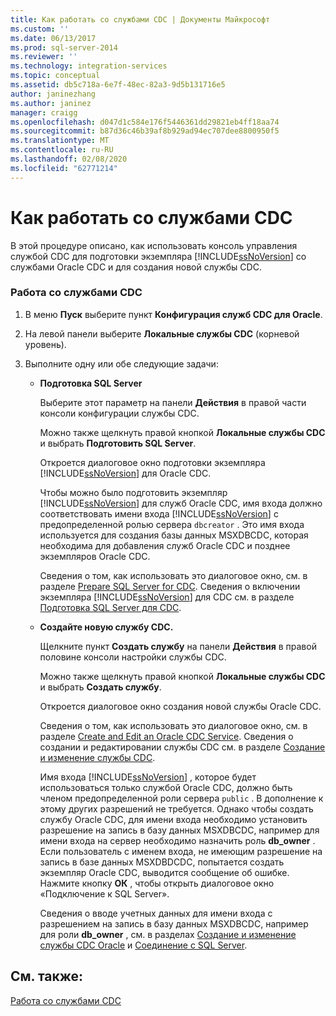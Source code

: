 ```yaml
---
title: Как работать со службами CDC | Документы Майкрософт
ms.custom: ''
ms.date: 06/13/2017
ms.prod: sql-server-2014
ms.reviewer: ''
ms.technology: integration-services
ms.topic: conceptual
ms.assetid: db5c718a-6e7f-48ec-82a3-9d5b131716e5
author: janinezhang
ms.author: janinez
manager: craigg
ms.openlocfilehash: d047d1c584e176f5446361dd29821eb4ff18aa74
ms.sourcegitcommit: b87d36c46b39af8b929ad94ec707dee8800950f5
ms.translationtype: MT
ms.contentlocale: ru-RU
ms.lasthandoff: 02/08/2020
ms.locfileid: "62771214"
---
```

# <a name="how-to-work-with-cdc-services"></a>Как работать со службами CDC
  В этой процедуре описано, как использовать консоль управления службой CDC для подготовки экземпляра [!INCLUDE[ssNoVersion](../../includes/ssnoversion-md.md)] со службами Oracle CDC и для создания новой службы CDC.  
  
### <a name="to-work-with-cdc-services"></a>Работа со службами CDC  
  
1.  В меню **Пуск** выберите пункт **Конфигурация служб CDC для Oracle**.  
  
2.  На левой панели выберите **Локальные службы CDC** (корневой уровень).  
  
3.  Выполните одну или обе следующие задачи:  
  
    -   **Подготовка SQL Server**  
  
         Выберите этот параметр на панели **Действия** в правой части консоли конфигурации службы CDC.  
  
         Можно также щелкнуть правой кнопкой **Локальные службы CDC** и выбрать **Подготовить SQL Server**.  
  
         Откроется диалоговое окно подготовки экземпляра [!INCLUDE[ssNoVersion](../../includes/ssnoversion-md.md)] для Oracle CDC.  
  
         Чтобы можно было подготовить экземпляр [!INCLUDE[ssNoVersion](../../includes/ssnoversion-md.md)] для служб Oracle CDC, имя входа должно соответствовать имени входа [!INCLUDE[ssNoVersion](../../includes/ssnoversion-md.md)] с предопределенной ролью сервера `dbcreator` . Это имя входа используется для создания базы данных MSXDBCDC, которая необходима для добавления служб Oracle CDC и позднее экземпляров Oracle CDC.  
  
         Сведения о том, как использовать это диалоговое окно, см. в разделе [Prepare SQL Server for CDC](prepare-sql-server-for-cdc.md). Сведения о включении экземпляра [!INCLUDE[ssNoVersion](../../includes/ssnoversion-md.md)] для CDC см. в разделе [Подготовка SQL Server для CDC](how-to-prepare-sql-server-for-cdc.md).  
  
    -   **Создайте новую службу CDC.**  
  
         Щелкните пункт **Создать службу** на панели **Действия** в правой половине консоли настройки службы CDC.  
  
         Можно также щелкнуть правой кнопкой **Локальные службы CDC** и выбрать **Создать службу**.  
  
         Откроется диалоговое окно создания новой службы Oracle CDC.  
  
         Сведения о том, как использовать это диалоговое окно, см. в разделе [Create and Edit an Oracle CDC Service](create-and-edit-an-oracle-cdc-service.md). Сведения о создании и редактировании службы CDC см. в разделе [Создание и изменение службы CDC](how-to-create-and-edit-a-cdc-service.md).  
  
         Имя входа [!INCLUDE[ssNoVersion](../../includes/ssnoversion-md.md)] , которое будет использоваться только службой Oracle CDC, должно быть членом предопределенной роли сервера `public` . В дополнение к этому других разрешений не требуется. Однако чтобы создать службу Oracle CDC, для имени входа необходимо установить разрешение на запись в базу данных MSXDBCDC, например для имени входа на сервер необходимо назначить роль **db_owner** . Если пользователь с именем входа, не имеющим разрешение на запись в базе данных MSXDBDCDC, попытается создать экземпляр Oracle CDC, выводится сообщение об ошибке. Нажмите кнопку **ОК** , чтобы открыть диалоговое окно «Подключение к SQL Server».  
  
         Сведения о вводе учетных данных для имени входа с разрешением на запись в базу данных MSXDBCDC, например для роли **db_owner** , см. в разделах [Создание и изменение службы CDC Oracle](create-and-edit-an-oracle-cdc-service.md) и [Соединение с SQL Server](connection-to-sql-server.md).  
  
## <a name="see-also"></a>См. также:  
 [Работа со службами CDC](work-with-cdc-services.md)  
  
  
